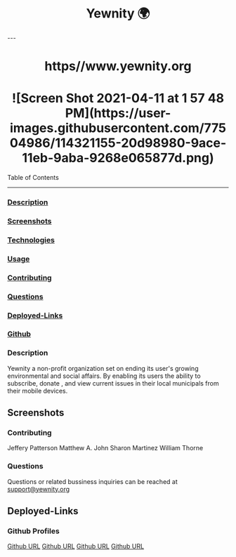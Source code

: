 <h1 align ="center">Yewnity 🌍</h1>
---


<h1 align ="center">https//www.yewnity.org</h1>


<h1 align ="center">![Screen Shot 2021-04-11 at 1 57 48 PM](https://user-images.githubusercontent.com/77504986/114321155-20d98980-9ace-11eb-9aba-9268e065877d.png)</h1





## Table of Contents
---

### [Description](#description)

### [Screenshots](#screenshots)

### [Technologies](#technologies)

### [Usage](#usage)

### [Contributing](#contributing)

### [Questions](#questions)

### [Deployed-Links](#Deployed-Links)

### [Github](#github)



### <a name="Description"></a>Description
Yewnity a non-profit organization set on ending its user's growing environmental and social affairs. By enabling its users the ability to subscribe, donate , and view current issues in their local municipals from their mobile devices.


## Screenshots



### <a name="Contributing"></a>Contributing
Jeffery Patterson
Matthew A. John
Sharon Martinez
William Thorne

### <a name="Questions"></a>Questions
Questions or related bussiness inquiries can be reached at support@yewnity.org

## Deployed-Links


### <a name="Github"></a>Github Profiles
[Github URL](https://github.com/jpatterson933)
[Github URL](https://github.com/MattJ900)
[Github URL](https://github.com/Sharon1106)
[Github URL](https://github.com/IdFightGandhi)
